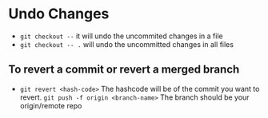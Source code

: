 # Undo Changes

- `git checkout --` it will undo the uncommited changes in a file
- `git checkout -- .` will undo the uncommitted changes in all files

## To revert a commit or revert a merged branch

- `git revert <hash-code>` The hashcode will be of the commit you want to revert.
  `git push -f origin <branch-name>` The branch should be your origin/remote repo
